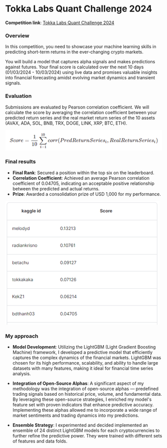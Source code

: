 # Tokka Labs Quant Challenge 2024

**Competition link**: [Tokka Labs Quant Challenge 2024](https://www.kaggle.com/competitions/tokka-labs-quant-challenge-2024/overview)

### Overview

In this competition, you need to showcase your machine learning skills in predicting short-term returns in the ever-changing crypto markets.

You will build a model that captures alpha signals and makes predictions against futures. Your final score is calculated over the next 10 days (01/03/2024 - 10/03/2024) using live data and promises valuable insights into financial forecasting amidst evolving market dynamics and transient signals.

### Evaluation 

Submissions are evaluated by Pearson correlation coefficient. We will calculate the score by averaging the correlation coefficient between your predicted return series and the real market return series of the 10 assets (AVAX, ADA, SOL, BNB, TRX, DOGE, LINK, XRP, BTC, ETH).

![Pearson correlation coefficient](images/image.png)

### Final results

- **Final Rank**: Secured a position within the top six on the leaderboard.
- **Correlation Coefficient**: Achieved an average Pearson correlation coefficient of 0.04705, indicating an acceptable positive relationship between the predicted and actual returns.
- **Prize**: Awarded a consolidation prize of USD 1,000 for my performance. 

![Final leaderboard](images/leaderboard.png)

### My approach

- **Model Development**: Utilizing the LightGBM (Light Gradient Boosting Machine) framework, I developed a predictive model that efficiently captures the complex dynamics of the financial markets. LightGBM was chosen for its high performance, scalability, and ability to handle large datasets with many features, making it ideal for financial time series analysis.

- **Integration of Open-Source Alphas**: A significant aspect of my methodology was the integration of open-source alphas — predefined trading signals based on historical price, volume, and fundamental data. By leveraging these open-source strategies, I enriched my model's feature set with proven indicators that enhance predictive accuracy. Implementing these alphas allowed me to incorporate a wide range of market sentiments and trading dynamics into my predictions.

- **Ensemble Strategy**: I experimented and decided implemented an ensemble of 24 distinct LightGBM models for each cryptocurrencies to further refine the predictive power. They were trained with different sets of features and data folds.